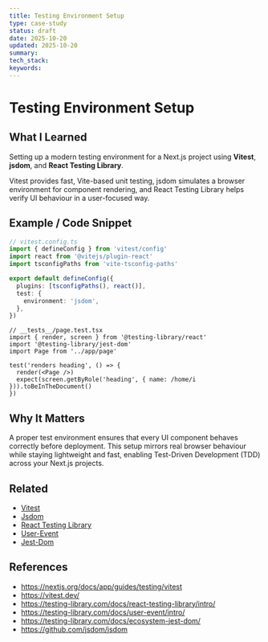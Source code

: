 ```yaml
---
title: Testing Environment Setup
type: case-study
status: draft
date: 2025-10-20
updated: 2025-10-20
summary:
tech_stack:
keywords:
---
```

# Testing Environment Setup

## What I Learned
Setting up a modern testing environment for a Next.js project using **Vitest**, **jsdom**, and **React Testing Library**.

Vitest provides fast, Vite-based unit testing, jsdom simulates a browser environment for component rendering, and React Testing Library helps verify UI behaviour in a user-focused way.
## Example / Code Snippet
```ts
// vitest.config.ts
import { defineConfig } from 'vitest/config'
import react from '@vitejs/plugin-react'
import tsconfigPaths from 'vite-tsconfig-paths'

export default defineConfig({
  plugins: [tsconfigPaths(), react()],
  test: {
    environment: 'jsdom',
  },
})
```

```tsx
// __tests__/page.test.tsx
import { render, screen } from '@testing-library/react'
import '@testing-library/jest-dom'
import Page from '../app/page'

test('renders heading', () => {
  render(<Page />)
  expect(screen.getByRole('heading', { name: /home/i })).toBeInTheDocument()
})
```
## Why It Matters
A proper test environment ensures that every UI component behaves correctly before deployment.
This setup mirrors real browser behaviour while staying lightweight and fast, enabling Test-Driven Development (TDD) across your Next.js projects.

## Related 
- [Vitest](learning-notes/Vitest.md)
- [Jsdom](learning-notes/Jsdom.md)
- [React Testing Library](learning-notes/React%20Testing%20Library.md)
- [User-Event](learning-notes/User-Event.md)
- [Jest-Dom](learning-notes/Jest-Dom.md)

## References
- https://nextjs.org/docs/app/guides/testing/vitest
- https://vitest.dev/
- https://testing-library.com/docs/react-testing-library/intro/
- https://testing-library.com/docs/user-event/intro/
- https://testing-library.com/docs/ecosystem-jest-dom/
- https://github.com/jsdom/jsdom